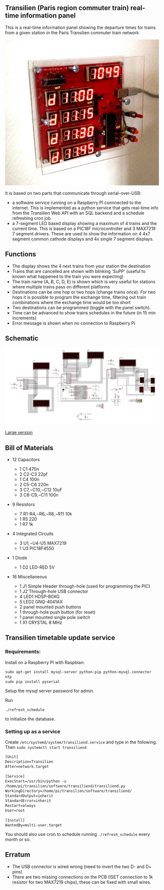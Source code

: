 ## Transilien (Paris region commuter train) real-time information panel

This is a real-time information panel showing the departure times for trains from a given station in the Paris Transilien commuter train network

![alt text](https://github.com/andreistoian/transilien_info_panel/blob/main/photo1.jpg?raw=true)

It is based on two parts that communicate through serial-over-USB: 
- a software service running on a Raspberry PI connnected to the internet. This is implemented as a python service that gets real-time info from the Transilien Web API with an SQL backend and a schedule refreshing cron job
- a 7-segment LED based display showing a maximum of 4 trains and the current time. This is based on a PIC18F microcontroller and 3 MAX7219 7 segment drivers. These are used to show the information on 4 4x7 segment common cathode displays and 4x single 7 segment displays. 

## Functions

- The display shows the 4 next trains from your station the destination
- Trains that are cancelled are shown with blinking 'SuPP' (useful to known what happened to the train you were expecting)
- The train name (A, B, C, D, E) is shown which is very useful for stations where multiple trains pass on different platforms
- Destinations can be one hop or two hops (change trains once). For two hops it is possible to program the exchange time, filtering out train combinations where the exchange time would be too short
- Two destinations can be programmed (toggle with the panel switch). 
- Time can be advanced to show trains schedules in the future (in 15 min increments)
- Error message is shown when no connection to Raspberry Pi

## Schematic

![alt text](https://github.com/andreistoian/transilien_info_panel/blob/main/transilien_small.jpg?raw=true)

[Large version](https://github.com/andreistoian/transilien_info_panel/blob/main/transilien.jpg?raw=true)

## Bill of Materials

- 12 Capacitors
  - 1	C1	470n	
  - 2	C2-C3	22pf	
  - 1	C4	100n	
  - 2	C5-C6	220n	
  - 3	C7,¬C10,¬C12 10uF		
  - 3	C8-C9,¬C11 100n	

- 9 Resistors
  - 7	R1-R4,¬R6,¬R8,¬R11 10k		
  - 1	R5	220		
  - 1	R7	1k		

- 4 Integrated Circuits
  - 3	U1,¬U4-U5 MAX7219		
  - 1	U3	PIC18F4550		

- 1 Diode
  - 1	D2	LED-RED		5V

- 16 Miscellaneous
  - 1	J1	Simple Header through-hole (used for programming the PIC)
  - 1	J2	Through-hole USB connector
  - 4	LED1	HDSP-B0XG		
  - 5	LED2	GNQ-4041AX		
  - 2 panel mounted push buttons
  - 1 through-hole push button (for reset)
  - 1 panel mounted single pole switch		
  - 1	X1	CRYSTAL		8 MHz

## Transilien timetable update service

### Requirements:

Install on a Raspberry PI with Raspbian:

```
sudo apt-get install mysql-server python-pip python-mysql.connector ntp
sudo pip install pyserial
```

Setup the mysql server password for admin.

Run 
```
./refresh_schedule
```

to initialize the database.

### Setting up as a service

Create `/etc/systemd/system/transiliend.service` and type in the following. Then `sudo systemctl start transiliend`
```
[Unit]
Description=Transilien
After=network.target

[Service]
ExecStart=/usr/bin/python -u /home/pi/transilien/software/transiliend/transiliend.py
WorkingDirectory=/home/pi/transilien/software/transiliend/
StandardOutput=inherit
StandardError=inherit
Restart=always
User=root

[Install]
WantedBy=multi-user.target

```

You should also use cron to schedule running `./refresh_schedule` every month or so.

## Erratum

- The USB connector is wired wrong (need to invert the two D- and D+ pins)
- There are two missing connections on the PCB (ISET connection to 1k resistor for two MAX7219 chips), these can be fixed with small wires. 


